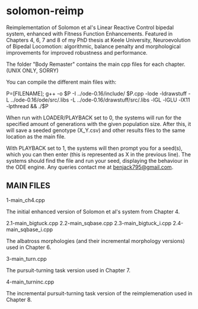 # solomon-reimp
Reimplementation of Solomon et al's Linear Reactive Control bipedal system, enhanced with Fitness Function Enhancements. Featured in Chapters 4, 6, 7 and 8 of my PhD thesis at Keele University, Neuroevolution of Bipedal Locomotion: algorithmic, balance penalty and morphological improvements for improved robustness and performance.

The folder "Body Remaster" contains the main cpp files for each chapter. (UNIX ONLY, SORRY) 

You can compile the different main files with:

P=[FILENAME]; g++ -o $P -I ../ode-0.16/include/ $P.cpp -lode -ldrawstuff -L ../ode-0.16/ode/src/.libs -L ../ode-0.16/drawstuff/src/.libs -lGL -lGLU -lX11 -lpthread && ./$P

When run with LOADER/PLAYBACK set to 0, the systems will run for the specified amount of generations with the given population size. After this, it will save a seeded genotype (X_Y.csv) and other results files to the same location as the main file. 

With PLAYBACK set to 1, the systems will then prompt you for a seed(s), which you can then enter (this is represented as X in the previous line). The systems should find the file and run your seed, displaying the behaviour in the ODE engine. Any queries contact me at benjack795@gmail.com.

MAIN FILES
----------

1-main_ch4.cpp

The initial enhanced version of Solomon et al's system from Chapter 4.

2.1-main_bigtuck.cpp
2.2-main_sqbase.cpp
2.3-main_bigtuck_i.cpp
2.4-main_sqbase_i.cpp

The albatross morphologies (and their incremental morphology versions) used in Chapter 6.

3-main_turn.cpp

The pursuit-turning task version used in Chapter 7.

4-main_turninc.cpp

The incremental pursuit-turning task version of the reimplemenation used in Chapter 8.
